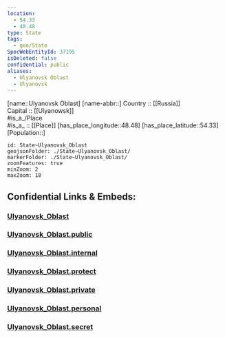 ```yaml
---
location:
  - 54.33
  - 48.48
type: State
tags:
  - geo/State
SpocWebEntityId: 37195
isDeleted: false
confidential: public
aliases:
  - Ulyanovsk Oblast
  - Ulyanovsk 
---
```

[name::Ulyanovsk Oblast] 
[name-abbr::] 
Country :: [[Russia]]  
Capital :: [[Ulyanowsk]]  
#is_a_/Place  
#is_a_ :: [[Place]] 
[has_place_longitude::48.48] 
[has_place_latitude::54.33] 
[Population::] 



```leaflet
id: State~Ulyanovsk_Oblast
geojsonFolder: ./State~Ulyanovsk_Oblast/
markerFolder: ./State~Ulyanovsk_Oblast/
zoomFeatures: true 
minZoom: 2 
maxZoom: 18
```


## Confidential Links & Embeds: 

### [Ulyanovsk_Oblast](/_Standards/Earth/Continent/Europe/Europe~East/Russia/Russia~Volga/Ulyanovsk_Oblast.md) 

### [Ulyanovsk_Oblast.public](/_public/Earth/Continent/Europe/Europe~East/Russia/Russia~Volga/Ulyanovsk_Oblast.public.md) 

### [Ulyanovsk_Oblast.internal](/_internal/Earth/Continent/Europe/Europe~East/Russia/Russia~Volga/Ulyanovsk_Oblast.internal.md) 

### [Ulyanovsk_Oblast.protect](/_protect/Earth/Continent/Europe/Europe~East/Russia/Russia~Volga/Ulyanovsk_Oblast.protect.md) 

### [Ulyanovsk_Oblast.private](/_private/Earth/Continent/Europe/Europe~East/Russia/Russia~Volga/Ulyanovsk_Oblast.private.md) 

### [Ulyanovsk_Oblast.personal](/_personal/Earth/Continent/Europe/Europe~East/Russia/Russia~Volga/Ulyanovsk_Oblast.personal.md) 

### [Ulyanovsk_Oblast.secret](/_secret/Earth/Continent/Europe/Europe~East/Russia/Russia~Volga/Ulyanovsk_Oblast.secret.md)

